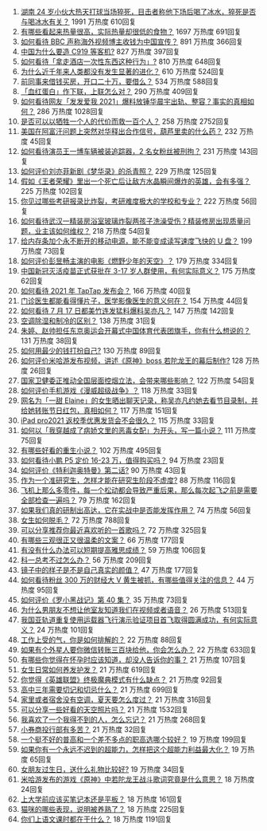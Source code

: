 1. [湖南 24 岁小伙大热天打球当场猝死，目击者称他下场后喝了冰水，猝死是否与喝冰水有关？](https://www.zhihu.com/question/472510464) 1991 万热度 610回复
1. [有哪些看起来热量很高，实际热量却很低的食物？](https://www.zhihu.com/question/359675190) 1697 万热度 691回复
1. [如何看待 BBC 声称海外视频博主收钱为中国宣传？](https://www.zhihu.com/question/472575752) 891 万热度 366回复
1. [中国为什么要造 C919 等客机?](https://www.zhihu.com/question/384802353) 827 万热度 397回复
1. [如何看待「拿走酒店一次性东西这种行为」?](https://www.zhihu.com/question/465504404) 810 万热度 648回复
1. [为什么近千年来人类都没有发生显著的进化？](https://www.zhihu.com/question/32004935) 610 万热度 524回复
1. [前同事来借钱买房，开口二十万，要借么？](https://www.zhihu.com/question/471426283) 534 万热度 588回复
1. [「血红蛋白」作下联，上联怎么对？](https://www.zhihu.com/question/471731418) 290 万热度 409回复
1. [如何看待网友「发发爱我 2021」爆料放锤华晨宇出轨、整容？事实的真相如何？](https://www.zhihu.com/question/472603288) 286 万热度 1028回复
1. [是否可以以牺牲一个人的代价而救一百个人？](https://www.zhihu.com/question/38756276) 258 万热度 2752回复
1. [美国在阿富汗问题上突然对华释出合作信号，葫芦里卖的什么药？](https://www.zhihu.com/question/472572970) 232 万热度 45回复
1. [如何看待演员王一博车辆被装追踪器，2 名女粉丝被刑拘？](https://www.zhihu.com/question/472808340) 231 万热度 143回复
1. [如何评价刘亦菲新剧《梦华录》的杀青照？](https://www.zhihu.com/question/470176416) 229 万热度 125回复
1. [假如《王者荣耀》里出一个死亡后让敌方水晶瞬间爆炸的英雄，会有多强？](https://www.zhihu.com/question/469036260) 225 万热度 102回复
1. [你见过哪些考研报录比炸裂，考研难度极大的学校和专业？](https://www.zhihu.com/question/449575589) 222 万热度 56回复
1. [如何看待武汉一精装房浴室玻璃炸裂两孩子洗澡受伤？精装修房出现质量问题，业主该如何维权？](https://www.zhihu.com/question/472324813) 218 万热度 54回复
1. [给内存条加个永不断开的移动电源，能不能变成读写速度飞快的 U 盘？](https://www.zhihu.com/question/417862977) 199 万热度 73回复
1. [如何评价彭昱畅主演的电影《燃野少年的天空》？](https://www.zhihu.com/question/472571861) 179 万热度 334回复
1. [中国新冠灭活疫苗正式获批在 3-17 岁人群使用，有何实际意义？](https://www.zhihu.com/question/472628051) 175 万热度 62回复
1. [如何看待 2021 年 TapTap 发布会？](https://www.zhihu.com/question/472833150) 166 万热度 40回复
1. [门诊医生都能看得懂片子，医学影像医生的意义何在？](https://www.zhihu.com/question/468765533) 154 万热度 44回复
1. [如何看待 7 月 17 日都美竹连发猛料爆料吴亦凡？](https://www.zhihu.com/question/472743930) 147 万热度 142回复
1. [空调除湿和制冷的区别？](https://www.zhihu.com/question/30879409) 138 万热度 31回复
1. [朱婷、赵帅担任东京奥运会开幕式中国体育代表团旗手，你有什么想说的？](https://www.zhihu.com/question/472876558) 131 万热度 38回复
1. [如何用最少的钱打扮自己?](https://www.zhihu.com/question/443604419) 130 万热度 89回复
1. [如何评价米哈游发布视频，讲述《原神》boss 若陀龙王的幕后制作?](https://www.zhihu.com/question/472619596) 128 万热度 26回复
1. [国家卫健委正推动全国层面控烟立法，会带来哪些影响？](https://www.zhihu.com/question/472532128) 122 万热度 54回复
1. [如何评价手机游戏《漫威超级战争》？](https://www.zhihu.com/question/472389426) 118 万热度 33回复
1. [网名为「一甜 Elaine」的女生晒出聊天记录，称吴亦凡约她去看节目录制，并给她转账节日红包，真相如何？](https://www.zhihu.com/question/472725599) 117 万热度 151回复
1. [iPad pro2021 返校季优惠发货会不会很久？](https://www.zhihu.com/question/468740569) 115 万热度 33回复
1. [如何以「我穿越成了病娇文里的恶毒女配」为开头，写一篇小说？](https://www.zhihu.com/question/463353580) 111 万热度 75回复
1. [有哪些好看的重生小说？](https://www.zhihu.com/question/314228140) 102 万热度 495回复
1. [如何看待小鹏 P5 定价 16-23 万，值得购买吗？](https://www.zhihu.com/question/472732035) 94 万热度 23回复
1. [如何评价《特利迦奥特曼》第二话?](https://www.zhihu.com/question/472705374) 90 万热度 43回复
1. [作为一个准研究生，怎样才能在研究生阶段不虚度?](https://www.zhihu.com/question/326709421) 88 万热度 116回复
1. [飞机上那么多零件，每一个松动都会导致严重后果，那么每次起飞之前是需要全部检查一遍吗？](https://www.zhihu.com/question/463612668) 79 万热度 162回复
1. [如果我们真的研制出高达，它在实战中是否能发挥作用？](https://www.zhihu.com/question/34574310) 74 万热度 56回复
1. [女生如何脱毛？](https://www.zhihu.com/question/27899764) 72 万热度 788回复
1. [可以分享推荐你最近喜欢听的一首歌吗？](https://www.zhihu.com/question/471940303) 72 万热度 325回复
1. [有哪些三观很正又很温柔的文案？](https://www.zhihu.com/question/458254625) 66 万热度 177回复
1. [有没有什么办法可以短期提高雅思成绩？](https://www.zhihu.com/question/428867238) 59 万热度 106回复
1. [科一总考不过怎么办？](https://www.zhihu.com/question/452337875) 56 万热度 209回复
1. [镜子中的样子是不是自己真实的颜值？](https://www.zhihu.com/question/458577474) 47 万热度 177回复
1. [如何看待粉丝 300 万的财经大 V 黄生被抓，有哪些值得关注的信息？](https://www.zhihu.com/question/472548624) 44 万热度 95回复
1. [如何评价《罗小黑战记》第 40 集？](https://www.zhihu.com/question/472736812) 35 万热度 73回复
1. [为什么男朋友不想让他室友知道我们在视频或者语音？](https://www.zhihu.com/question/465047050) 26 万热度 513回复
1. [我国亚轨道重复使用运载器飞行演示验证项目首飞取得圆满成功，有何实际意义？](https://www.zhihu.com/question/472628158) 24 万热度 101回复
1. [工作上受的气，你是如何排解的？](https://www.zhihu.com/question/470607647) 22 万热度 88回复
1. [如果有个外星人要你微信转账三百块给他，你会怎么办？](https://www.zhihu.com/question/472127049) 22 万热度 633回复
1. [有哪些你觉得在怀孕时应该知道，却没人告诉你的事？](https://www.zhihu.com/question/301567580) 21 万热度 107回复
1. [女生日常如何养发护发？](https://www.zhihu.com/question/24887898) 21 万热度 619回复
1. [你觉得《英雄联盟》终极魔典模式有什么缺点？](https://www.zhihu.com/question/471787416) 21 万热度 92回复
1. [高中三年需要切记和切忌什么？](https://www.zhihu.com/question/64843570) 21 万热度 699回复
1. [家里或者宿舍没有空调，夏天要怎么度过？](https://www.zhihu.com/question/469879398) 21 万热度 316回复
1. [可以分享一些好看的天空照片吗？](https://www.zhihu.com/question/460714512) 21 万热度 1532回复
1. [我喜欢了一个我得不到的人，怎么忘记？](https://www.zhihu.com/question/471622071) 21 万热度 268回复
1. [小券商投行部有多苦？](https://www.zhihu.com/question/398063647) 21 万热度 32回复
1. [一个挺不好的普高和一个差不多点的职高选哪个较好？](https://www.zhihu.com/question/471327805) 19 万热度 199回复
1. [如果你有一个永远不迟到的超能力，怎样把这个超能力利益最大化？](https://www.zhihu.com/question/472290280) 19 万热度 65回复
1. [女朋友过生日，送什么礼物比较好?](https://www.zhihu.com/question/451397123) 19 万热度 34回复
1. [米哈游发布的游戏《原神》中若陀龙王战斗歌词究竟是什么意思？](https://www.zhihu.com/question/472544913) 18 万热度 24回复
1. [上大学前应该买笔记本还是平板？](https://www.zhihu.com/question/464539314) 18 万热度 161回复
1. [猫咪的哪些表现，说明被养熟了？](https://www.zhihu.com/question/436001372) 18 万热度 225回复
1. [你们上语文课时都在干什么？](https://www.zhihu.com/question/360741477) 18 万热度 1191回复